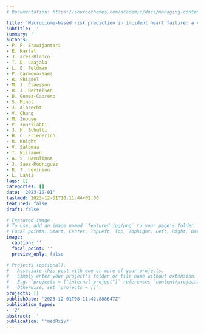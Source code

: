 ```yaml
---
# Documentation: https://sourcethemes.com/academic/docs/managing-content/

title: 'Microbiome-based risk prediction in incident heart failure: a community challenge'
subtitle: ''
summary: ''
authors:
- P. P. Erawijantari
- E. Kartal
- J. ares-Blanco
- T. D. Laajala
- L. E. Feldman
- P. Carmona-Saez
- R. Shigdel
- M. J. Claesson
- R. J. Bertelsen
- D. Gomez-Cabrero
- S. Minot
- J. Albrecht
- V. Chung
- M. Inouye
- P. Jousilahti
- J. H. Schultz
- H. C. Friederich
- R. Knight
- V. Salomaa
- T. Niiranen
- A. S. Havulinna
- J. Saez-Rodriguez
- R. T. Levinson
- L. Lahti
tags: []
categories: []
date: '2023-10-01'
lastmod: 2023-12-01T10:11:44+02:00
featured: false
draft: false

# Featured image
# To use, add an image named `featured.jpg/png` to your page's folder.
# Focal points: Smart, Center, TopLeft, Top, TopRight, Left, Right, BottomLeft, Bottom, BottomRight.
image:
  caption: ''
  focal_point: ''
  preview_only: false

# Projects (optional).
#   Associate this post with one or more of your projects.
#   Simply enter your project's folder or file name without extension.
#   E.g. `projects = ["internal-project"]` references `content/project/deep-learning/index.md`.
#   Otherwise, set `projects = []`.
projects: []
publishDate: '2023-12-01T08:11:42.888647Z'
publication_types:
- '2'
abstract: ''
publication: '*medRxiv*'
---
```


